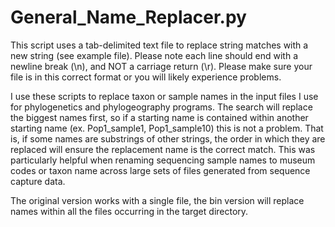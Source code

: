 # General_Name_Replacer.py

This script uses a tab-delimited text file to replace string matches with a new string (see example file). Please note each line should end with a newline break (\n), and NOT a carriage return (\r). Please make sure your file is in this correct format or you will likely experience problems.


I use these scripts to replace taxon or sample names in the input files I use for phylogenetics and phylogeography programs. The search will replace the biggest names first, so if a starting name is contained within another starting name (ex. Pop1_sample1, Pop1_sample10) this is not a problem. That is, if some names are substrings of other strings, the order in which they are replaced will ensure the replacement name is the correct match. This was particularly helpful when renaming sequencing sample names to museum codes or taxon name across large sets of files generated from sequence capture data.


The original version works with a single file, the bin version will replace names within all the files occurring in the target directory.

